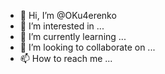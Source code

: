 - 👋 Hi, I’m @OKu4erenko
- 👀 I’m interested in ...
- 🌱 I’m currently learning ...
- 💞️ I’m looking to collaborate on ...
- 📫 How to reach me ...

<!---
OKu4erenko/OKu4erenko is a ✨ special ✨ repository because its `README.md` (this file) appears on your GitHub profile.
You can click the Preview link to take a look at your changes.
--->
